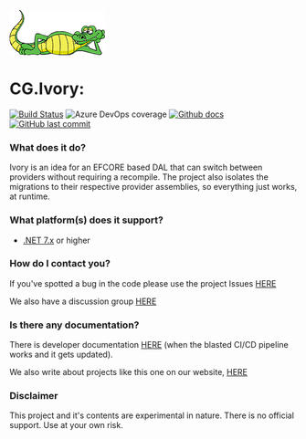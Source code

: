 ![logo](logos/codegator-167x79.png)

# CG.Ivory: 

[![Build Status](https://dev.azure.com/codegator/CG.Ivory/_apis/build/status/CodeGator.CG.Ivory?branchName=main)](https://dev.azure.com/codegator/CG.Ivory/_build/latest?definitionId=95&branchName=main)
![Azure DevOps coverage](https://img.shields.io/azure-devops/coverage/codegator/CG.Ivory/95?logo=codecov&logoColor=white&style=flat-square&token=4BBNQPPATD)
[![Github docs](https://img.shields.io/static/v1?label=Documentation&message=online&color=blue)](https://codegator.github.io/CG.Ivory/index.html)
[![GitHub last commit](https://img.shields.io/github/last-commit/CodeGator/CG.Ivory?color=594ae2&style=flat-square&logo=github)](https://github.com/CodeGator/CG.Ivory)

### What does it do?

Ivory is an idea for an EFCORE based DAL that can switch between providers without requiring a recompile. The project also isolates the migrations to their respective provider assemblies, so everything just works, at runtime.

### What platform(s) does it support?

* [.NET 7.x](https://dotnet.microsoft.com/en-us/download/dotnet/7.0) or higher

### How do I contact you?

If you've spotted a bug in the code please use the project Issues [HERE](https://github.com/CodeGator/CG.Ivory/issues)

We also have a discussion group [HERE](https://github.com/CodeGator/CG.Ivory/discussions)

### Is there any documentation?

There is developer documentation [HERE](https://codegator.github.io/CG.Ivory/)  (when the blasted CI/CD pipeline works and it gets updated).

We also write about projects like this one on our website, [HERE](http://www.codegator.com)

### Disclaimer

This project and it's contents are experimental in nature. There is no official support. Use at your own risk.